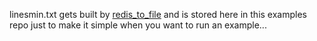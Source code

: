 
linesmin.txt gets built by
[redis_to_file](https://github.com/stormasm/hackernews-story/blob/master/examples/redis_to_file.rs)
and is stored here in this examples repo just to make it simple
when you want to run an example...
